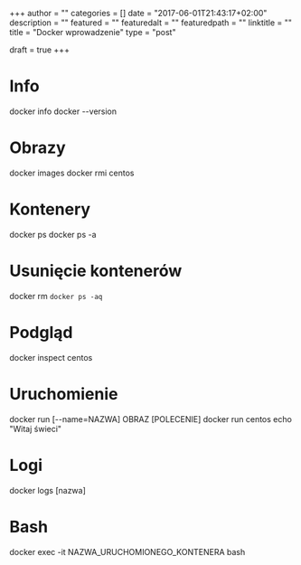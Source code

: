 +++
author = ""
categories = []
date = "2017-06-01T21:43:17+02:00"
description = ""
featured = ""
featuredalt = ""
featuredpath = ""
linktitle = ""
title = "Docker wprowadzenie"
type = "post"

draft = true
+++

# Info
docker info
docker --version

# Obrazy
docker images
docker rmi centos

# Kontenery
docker ps
docker ps -a

# Usunięcie kontenerów
docker rm `docker ps -aq`

# Podgląd
docker inspect centos

# Uruchomienie
docker run [--name=NAZWA] OBRAZ [POLECENIE]
docker run centos echo "Witaj świeci"

# Logi
docker logs [nazwa]

# Bash
docker exec -it NAZWA_URUCHOMIONEGO_KONTENERA bash